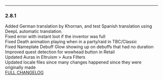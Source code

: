 ___
### 2.8.1
Added German translation by Khornan, and test Spanish translation using DeepL automatic translation.\
Fixed error with instant loot if the inventor was full\
Fixed Death animation playing when in a party/raid in TBC/Classic\
Fixed Nameplate Debuff Glow showing up on debuffs that had no duration\
Improved quest detection for wowhead button in Retail\
Updated Auras in Eltruism > Aura Filters\
Updated locale files since many changes happened since they were originally made\
[FULL CHANGELOG](https://github.com/eltreum0/eltruism/blob/main/Changelog.md)
